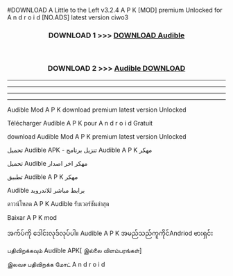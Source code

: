 #DOWNLOAD A Little to the Left v3.2.4 A P K [MOD] premium Unlocked for A n d r o i d [NO.ADS] latest version ciwo3 



<div align="center">

<h3>DOWNLOAD 1 >>> <a href="https://getmod1.web.app/?judule=Btd Battles">DOWNLOAD Audible </a></h3><br>

<h3>DOWNLOAD 2 >>> <a href="https://getmod1.web.app/?judule=Btd Battles">Audible  DOWNLOAD </a></h3>

</div>


----------------------------------------------------------

----------------------------------------------------------

----------------------------------------------------------

----------------------------------------------------------


Audible  Mod A P K download premium latest version Unlocked

Télécharger Audible  A P K pour A n d r o i d Gratuit

download Audible  Mod A P K premium latest version Unlocked

تحميل Audible  APK - تنزيل برنامج Audible  A P K مهكر

تحميل Audible  مهكر اخر اصدار

تطبيق Audible  A P K مهكر

Audible  برابط مباشر للاندرويد

ดาวน์โหลด A P K Audible  รับเวอร์ชันล่าสุด

Baixar A P K mod

အက်ပ်ကို ဒေါင်းလုဒ်လုပ်ပါ။ Audible  A P K အမည်သည်ကူကိုင်Andriod ဗားရှင်း

பதிவிறக்கவும் Audible  APK[ இல்லை விளம்பரங்கள்] 
 
இலவச பதிவிறக்க மோட் A n d r o i d



